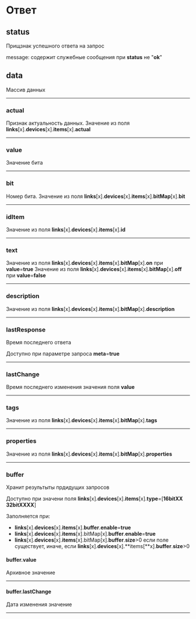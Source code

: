 # Ответ

## **status**

Прищзнак успешного ответа на запрос

message: содержит служебные сообщения при **status** не "**ok**"

## **data**

Массив данных

----

### **actual**

Признак актуальность данных. Значение из поля **links**[x].**devices**[x].**items**[x].**actual**

----

### **value**

Значение бита

----

### **bit**

Номер бита. Значение из поля **links**[x].**devices**[x].**items**[x].**bitMap**[x].**bit**

----

### **idItem**

Значение из поля **links**[x].**devices**[x].**items**[x].**id**

----

### **text**

Значение из поля **links**[x].**devices**[x].**items**[x].**bitMap**[x].**on** при **value**=**true**
Значение из поля **links**[x].**devices**[x].**items**[x].**bitMap**[x].**off** при **value**=**false**

----

### **description**

Значение из поля **links**[x].**devices**[x].**items**[x].**bitMap**[x].**description**

----

### **lastResponse**

Время последнего ответа

Доступно при параметре запроса **meta**=**true**

----

### **lastChange**

Время последнего изменения значения поля **value**

----

### **tags**

Значение из поля **links**[x].**devices**[x].**items**[x].**bitMap**[x].**tags**

----

### **properties**

Значение из поля **links**[x].**devices**[x].**items**[x].**bitMap**[x].**properties**

----

### **buffer**

Хранит результыты прдидущих запросов

Доступно при значени поля **links**[x].**devices**[x].**items**[x].**type**=[**16bitXX**  **32bitXXXX**]

Заполняется при:

* **links**[x].**devices**[x].**items**[x].**buffer**.**enable**=**true**
* **links**[x].**devices**[x].**items**[x].bitMap[x].**buffer**.**enable**=**true**
* **links**[x].**devices**[x].**items**[x].bitMap[x].**buffer**.**size**>0 если поле существует, иначе, если **links**[x].**devices**[x].**items[**x].**buffer**.**size**>0

#### **buffer**.**value**

Архивное значение

----

#### **buffer**.**lastChange**

Дата изменения значение

----
